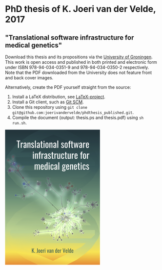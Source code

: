 # PhD thesis of K. Joeri van der Velde, 2017
## "Translational software infrastructure for medical genetics"

Download this thesis and its propositions via the [University of Groningen](https://www.rug.nl/about-us/news-and-events/events/phd-ceremonies/promoties-2018?hfId=5348 "University of Groningen"). This work is open access and published in both printed and electronic form under ISBN 978-94-034-0351-9 and 978-94-034-0350-2 respectively. Note that the PDF downloaded from the University does not feature front and back cover images.

Alternatively, create the PDF yourself straight from the source:

1. Install a LaTeX distribution, see [LaTeX-project](https://www.latex-project.org/get/ "LaTeX-project").
2. Install a Git client, such as [Git SCM](https://git-scm.com/download "Git SCM").
3. Clone this repository using `git clone git@github.com:joerivandervelde/phdthesis_published.git`.
4. Compile the document (output: thesis.ps and thesis.pdf) using `sh run.sh`.

![Cover of PhD thesis KJvdV](https://raw.githubusercontent.com/joerivandervelde/phdthesis_published/master/img/frontcover_311x442.png "Cover of PhD thesis KJvdV")
